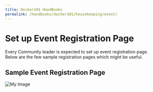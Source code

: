 ```yaml
---
title: Docker101 HandBooks
permalink: /handbooks/docker101/housekeeping/event/
---
```


# Set up Event Registration Page

Every Community leader is expected to set up event registration page. Below are the few sample registration pages which might be useful.


## Sample Event Registration Page

![My Image](/housekeeping/event/Screenshot%202021-01-13%20at%204.12.47%20PM.png)
